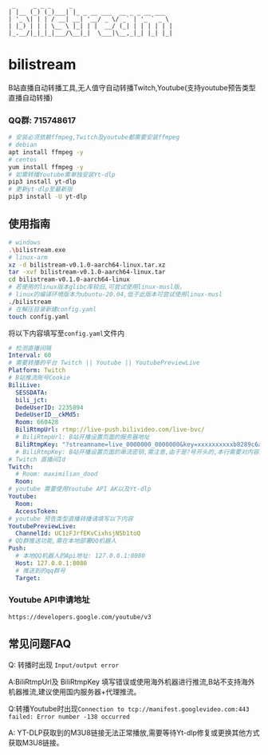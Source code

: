 ```
 _     _ _ _     _
| |__ (_) (_)___| |_ _ __ ___  __ _ _ __ ___
| '_ \| | | / __| __| '__/ _ \/ _` | '_ ` _ \
| |_) | | | \__ \ |_| | |  __/ (_| | | | | | |
|_.__/|_|_|_|___/\__|_|  \___|\__,_|_| |_| |_|
```



# bilistream

B站直播自动转播工具,无人值守自动转播Twitch,Youtube(支持youtube预告类型直播自动转播)

### QQ群: 715748617

```bash
# 安装必须依赖ffmpeg,Twitch及youtube都需要安装ffmpeg
# debian
apt install ffmpeg -y
# centos
yum install ffmpeg -y
# 如需转播Youtube需单独安装Yt-dlp
pip3 install yt-dlp
# 更新yt-dlp至最新版
pip3 install -U yt-dlp
```



## 使用指南

```bash
# windows
.\bilistream.exe
# linux-arm
xz -d bilistream-v0.1.0-aarch64-linux.tar.xz
tar -xvf bilistream-v0.1.0-aarch64-linux.tar
cd bilistream-v0.1.0-aarch64-linux
# 若使用的linux版本glibc库较旧,可尝试使用linux-musl版。
# linux的编译环境版本为ubuntu-20.04,低于此版本可尝试使用linux-musl
./bilistream
# 在解压目录新建config.yaml
touch config.yaml
```

将以下内容填写至`config.yaml`文件内

``` yaml
# 检测直播间隔
Interval: 60
# 需要转播的平台 Twitch || Youtube || YoutubePreviewLive
Platform: Twitch
# B站推流账号Cookie
BiliLive:
  SESSDATA: 
  bili_jct: 
  DedeUserID: 2235894
  DedeUserID__ckMd5: 
  Room: 660428
  BiliRtmpUrl: rtmp://live-push.bilivideo.com/live-bvc/
  # BiliRtmpUrl: B站开播设置页面的服务器地址 
  BiliRtmpKey: "?streamname=live_0000000_0000000&key=xxxxxxxxxxb8289c6acc97xxxxxxxxx&schedule=rtmp&pflag=1"
  # BiliRtmpKey: B站开播设置页面的串流密钥,需注意,由于是?号开头的,本行需要对内容加双引号
# Twitch 直播间Id
Twitch:
  # Room: maximilian_dood
  Room: 
# youtube 需要使用Youtube API AK以及Yt-dlp
Youtube:
  Room: 
  AccessToken: 
# youtube 预告类型直播转播请填写以下内容
YoutubePreviewLive:
  ChannelId: UC1zFJrfEKvCixhsjNSb1toQ
# QQ群推送功能,需在本地部署QQ机器人
Push:
  # 本地QQ机器人的Api地址: 127.0.0.1:8080
  Host: 127.0.0.1:8080
  # 推送到的qq群号
  Target:
```

### Youtube API申请地址

```bash
https://developers.google.com/youtube/v3
```


## 常见问题FAQ

Q: 转播时出现  `Input/output error`

A:BiliRtmpUrl及 BiliRtmpKey 填写错误或使用海外机器进行推流,B站不支持海外机器推流,建议使用国内服务器+代理推流。

Q:转播Youtube时出现`Connection to tcp://manifest.googlevideo.com:443 failed: Error number -138 occurred`

A: YT-DLP获取到的M3U8链接无法正常播放,需要等待Yt-dlp修复或更换其他方式获取M3U8链接。
